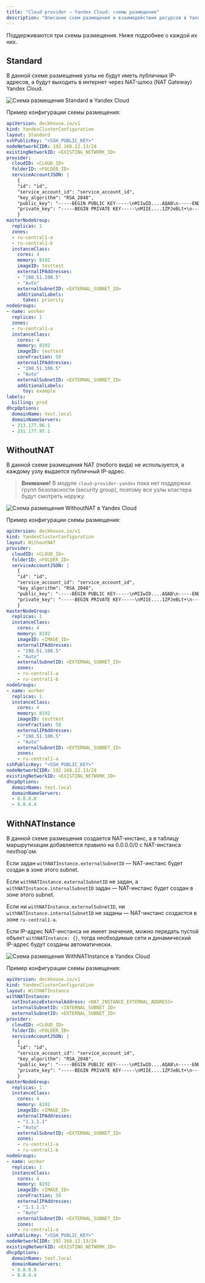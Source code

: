 ```yaml
---
title: "Cloud provider — Yandex Cloud: схемы размещения"
description: "Описание схем размещения и взаимодействия ресурсов в Yandex Cloud при работе облачного провайдера Deckhouse."
---
```


Поддерживаются три схемы размещения. Ниже подробнее о каждой их них.

## Standard

В данной схеме размещения узлы не будут иметь публичных IP-адресов, а будут выходить в интернет через NAT-шлюз (NAT Gateway) Yandex Cloud.

![Схема размещения Standard в Yandex Cloud](../../images/030-cloud-provider-yandex/layout-standard.png)
<!--- Исходник: https://docs.google.com/drawings/d/1WI8tu-QZYcz3DvYBNlZG4s5OKQ9JKyna7ESHjnjuCVQ/edit --->

Пример конфигурации схемы размещения:

```yaml
apiVersion: deckhouse.io/v1
kind: YandexClusterConfiguration
layout: Standard
sshPublicKey: "<SSH_PUBLIC_KEY>"
nodeNetworkCIDR: 192.168.12.13/24
existingNetworkID: <EXISTING_NETWORK_ID>
provider:
  cloudID: <CLOUD_ID>
  folderID: <FOLDER_ID>
  serviceAccountJSON: |
    {
    "id": "id",
    "service_account_id": "service_account_id",
    "key_algorithm": "RSA_2048",
    "public_key": "-----BEGIN PUBLIC KEY-----\nMIIwID....AQAB\n-----END PUBLIC KEY-----\n",
    "private_key": "-----BEGIN PRIVATE KEY-----\nMIIE....1ZPJeBLt+\n-----END PRIVATE KEY-----\n"
    }
masterNodeGroup:
  replicas: 1
  zones:
  - ru-central1-a
  - ru-central1-b
  instanceClass:
    cores: 4
    memory: 8192
    imageID: testtest
    externalIPAddresses:
    - "198.51.100.5"
    - "Auto"
    externalSubnetID: <EXTERNAL_SUBNET_ID>
    additionalLabels:
      takes: priority
nodeGroups:
- name: worker
  replicas: 1
  zones:
  - ru-central1-a
  instanceClass:
    cores: 4
    memory: 8192
    imageID: testtest
    coreFraction: 50
    externalIPAddresses:
    - "198.51.100.5"
    - "Auto"
    externalSubnetID: <EXTERNAL_SUBNET_ID>
    additionalLabels:
      toy: example
labels:
  billing: prod
dhcpOptions:
  domainName: test.local
  domainNameServers:
  - 213.177.96.1
  - 231.177.97.1
```

## WithoutNAT

В данной схеме размещения NAT (любого вида) не используется, а каждому узлу выдается публичный IP-адрес.

> **Внимание!** В модуле `cloud-provider-yandex` пока нет поддержки групп безопасности (security group), поэтому все узлы кластера будут смотреть *наружу*.

![Схема размещения WithoutNAT в Yandex Cloud](../../images/030-cloud-provider-yandex/layout-withoutnat.png)
<!--- Исходник: https://docs.google.com/drawings/d/1I7M9DquzLNu-aTjqLx1_6ZexPckL__-501Mt393W1fw/edit --->

Пример конфигурации схемы размещения:

```yaml
apiVersion: deckhouse.io/v1
kind: YandexClusterConfiguration
layout: WithoutNAT
provider:
  cloudID: <CLOUD_ID>
  folderID: <FOLDER_ID>
  serviceAccountJSON: |
    {
    "id": "id",
    "service_account_id": "service_account_id",
    "key_algorithm": "RSA_2048",
    "public_key": "-----BEGIN PUBLIC KEY-----\nMIIwID....AQAB\n-----END PUBLIC KEY-----\n",
    "private_key": "-----BEGIN PRIVATE KEY-----\nMIIE....1ZPJeBLt+\n-----END PRIVATE KEY-----\n"
    }    
masterNodeGroup:
  replicas: 1
  instanceClass:
    cores: 4
    memory: 8192
    imageID: <IMAGE_ID>
    externalIPAddresses:
    - "198.51.100.5"
    - "Auto"
    externalSubnetID: <EXTERNAL_SUBNET_ID>
    zones:
    - ru-central1-a
    - ru-central1-b
nodeGroups:
- name: worker
  replicas: 1
  instanceClass:
    cores: 4
    memory: 8192
    imageID: testtest
    coreFraction: 50
    externalIPAddresses:
    - "198.51.100.5"
    - "Auto"
    externalSubnetID: <EXTERNAL_SUBNET_ID>
    zones:
    - ru-central1-a
sshPublicKey: "<SSH_PUBLIC_KEY>"
nodeNetworkCIDR: 192.168.12.13/24
existingNetworkID: <EXISTING_NETWORK_ID>
dhcpOptions:
  domainName: test.local
  domainNameServers:
  - 8.8.8.8
  - 8.8.4.4
```

## WithNATInstance

В данной схеме размещения создается NAT-инстанс, а в таблицу маршрутизации добавляется правило на 0.0.0.0/0 с NAT-инстанса nexthop'ом.

Если задан `withNATInstance.externalSubnetID` — NAT-инстанс будет создан в зоне этого subnet.

Если `withNATInstance.externalSubnetID` не задан, а `withNATInstance.internalSubnetID` задан — NAT-инстанс будет создан в зоне этого subnet.

Если ни `withNATInstance.externalSubnetID`, ни `withNATInstance.internalSubnetID` не заданы — NAT-инстанс создастся в зоне `ru-central1-a`.

Если IP-адрес NAT-инстанса не имеет значения, можно передать пустой объект `withNATInstance: {}`, тогда необходимые сети и динамический IP-адрес будут созданы автоматически.

![Схема размещения WithNATInstance в Yandex Cloud](../../images/030-cloud-provider-yandex/layout-withnatinstance.png)
<!--- Исходник: https://docs.google.com/drawings/d/1oVpZ_ldcuNxPnGCkx0dRtcAdL7BSEEvmsvbG8Aif1pE/edit --->

Пример конфигурации схемы размещения:

```yaml
apiVersion: deckhouse.io/v1
kind: YandexClusterConfiguration
layout: WithNATInstance
withNATInstance:
  natInstanceExternalAddress: <NAT_INSTANCE_EXTERNAL_ADDRESS>
  internalSubnetID: <INTERNAL_SUBNET_ID>
  externalSubnetID: <EXTERNAL_SUBNET_ID>
provider:
  cloudID: <CLOUD_ID>
  folderID: <FOLDER_ID>
  serviceAccountJSON: |
    {
    "id": "id",
    "service_account_id": "service_account_id",
    "key_algorithm": "RSA_2048",
    "public_key": "-----BEGIN PUBLIC KEY-----\nMIIwID....AQAB\n-----END PUBLIC KEY-----\n",
    "private_key": "-----BEGIN PRIVATE KEY-----\nMIIE....1ZPJeBLt+\n-----END PRIVATE KEY-----\n"
    }    
masterNodeGroup:
  replicas: 1
  instanceClass:
    cores: 4
    memory: 8192
    imageID: <IMAGE_ID>
    externalIPAddresses:
    - "1.1.1.1"
    - "Auto"
    externalSubnetID: <EXTERNAL_SUBNET_ID>
    zones:
    - ru-central1-a
    - ru-central1-b
nodeGroups:
- name: worker
  replicas: 1
  instanceClass:
    cores: 4
    memory: 8192
    imageID: <IMAGE_ID>
    coreFraction: 50
    externalIPAddresses:
    - "1.1.1.1"
    - "Auto"
    externalSubnetID: <EXTERNAL_SUBNET_ID>
    zones:
    - ru-central1-a
sshPublicKey: "<SSH_PUBLIC_KEY>"
nodeNetworkCIDR: 192.168.12.13/24
existingNetworkID: <EXISTING_NETWORK_ID>
dhcpOptions:
  domainName: test.local
  domainNameServers:
  - 8.8.8.8
  - 8.8.4.4
```
